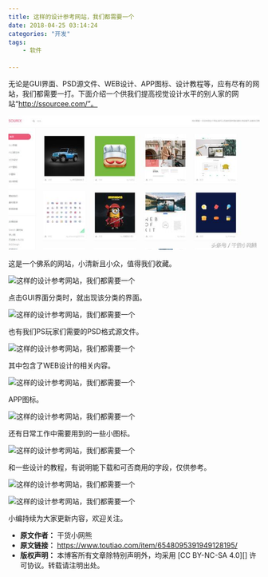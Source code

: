 ```yaml
---
title: 这样的设计参考网站，我们都需要一个
date: 2018-04-25 03:14:24
categories: "开发"
tags:
	- 软件

---
```


无论是GUI界面、PSD源文件、WEB设计、APP图标、设计教程等，应有尽有的网站，我们都需要一打。下面介绍一个供我们提高视觉设计水平的别人家的网站“http://ssourcee.com/”。


![这样的设计参考网站，我们都需要一个][FAIN-6NBR-7FVV.jpg]

这是一个佛系的网站，小清新且小众，值得我们收藏。


![这样的设计参考网站，我们都需要一个][1524597025564ddf6911767]

点击GUI界面分类时，就出现该分类的界面。


![这样的设计参考网站，我们都需要一个][15245970507312423016165]

也有我们PS玩家们需要的PSD格式源文件。

![这样的设计参考网站，我们都需要一个][15245970845594138b41aac]

其中包含了WEB设计的相关内容。

![这样的设计参考网站，我们都需要一个][1524597114992f16d089f33]

APP图标。


![这样的设计参考网站，我们都需要一个][1524597131233be8c9cbfd7]

还有日常工作中需要用到的一些小图标。


![这样的设计参考网站，我们都需要一个][1524597158693e489706ca3]

和一些设计的教程，有说明能下载和可否商用的字段，仅供参考。


![这样的设计参考网站，我们都需要一个][1524597230489445cf7dfd2]

![这样的设计参考网站，我们都需要一个][1524597230571c4c0c7ecbf]

小编持续为大家更新内容，欢迎关注。



[FAIN-6NBR-7FVV.jpg]: static/resources/crawler/FAIN-6NBR-7FVV.jpg
[1524597025564ddf6911767]: http://p3.pstatp.com/large/pgc-image/1524597025564ddf6911767
[15245970507312423016165]: http://p3.pstatp.com/large/pgc-image/15245970507312423016165
[15245970845594138b41aac]: http://p3.pstatp.com/large/pgc-image/15245970845594138b41aac
[1524597114992f16d089f33]: http://p3.pstatp.com/large/pgc-image/1524597114992f16d089f33
[1524597131233be8c9cbfd7]: http://p3.pstatp.com/large/pgc-image/1524597131233be8c9cbfd7
[1524597158693e489706ca3]: http://p9.pstatp.com/large/pgc-image/1524597158693e489706ca3
[1524597230489445cf7dfd2]: http://p3.pstatp.com/large/pgc-image/1524597230489445cf7dfd2
[1524597230571c4c0c7ecbf]: http://p3.pstatp.com/large/pgc-image/1524597230571c4c0c7ecbf
 *  **原文作者：** 干货小网熊
 *  **原文链接：** https://www.toutiao.com/item/6548095391949128195/
 *  **版权声明：** 本博客所有文章除特别声明外，均采用 [CC BY-NC-SA 4.0][] 许可协议。转载请注明出处。
